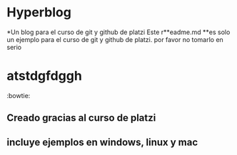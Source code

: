 # Hyperblog
*Un blog para el curso de git y github de platzi
Este r**eadme.md **es solo un ejemplo para el curso de git y github de platzi. por favor no tomarlo en serio 
# atstdgfdggh
:bowtie:

## Creado gracias al curso de platzi

## incluye ejemplos en windows, linux y mac